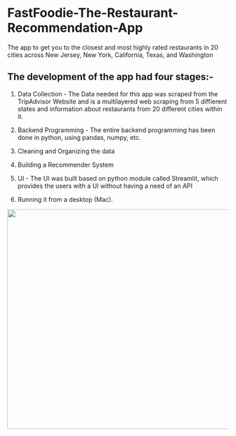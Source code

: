 # FastFoodie-The-Restaurant-Recommendation-App
The app to get you to the closest and most highly rated restaurants in 20 cities across New Jersey, New York, California, Texas, and Washington

## The development of the app had four stages:-
1) Data Collection - The Data needed for this app was scraped from the TripAdvisor Website and is a multilayered web scraping from 5 diffierent states and information about restaurants from 20 different cities within it.

2) Backend Programming - The entire backend programming has been done in python, using pandas, numpy, etc.

3) Cleaning and Organizing the data

4) Building a Recommender System 

3) UI - The UI was built based on python module called Streamlit, which provides the users with a UI without having a need of an API

4) Running it from a desktop (Mac).


<p align = "center"><img width="800" img height="500" src="https://github.com/siddh30/FastFoodie-The-Restaurant-Recommendation-App/blob/master/123-2.gif"></p>

